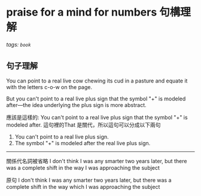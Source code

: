 # praise for a mind for numbers 句構理解
###### tags: `book`

## 句子理解
You can point to a real live cow chewing its cud in a pasture and equate it with the letters c-o-w on the page.

But you can't point to a real live plus sign that the symbol "+" is modeled after—the idea underlying the plus sign is more abstract.

應該是這樣的:
You can't point to a real live plus sign that the symbol "+" is modeled after.
這句裡的That 是關代，所以這句可以分成以下兩句
1. You can't point to a real live plus sign.
2. The symbol "+" is modeled after the real live plus sign.
---
關係代名詞被省略
I don't think I was any smarter two years later, but there was a complete shift in the way I was approaching the subject

原句
I don't think I was any smarter two years later, but there was a complete shift in the way which I was approaching the subject